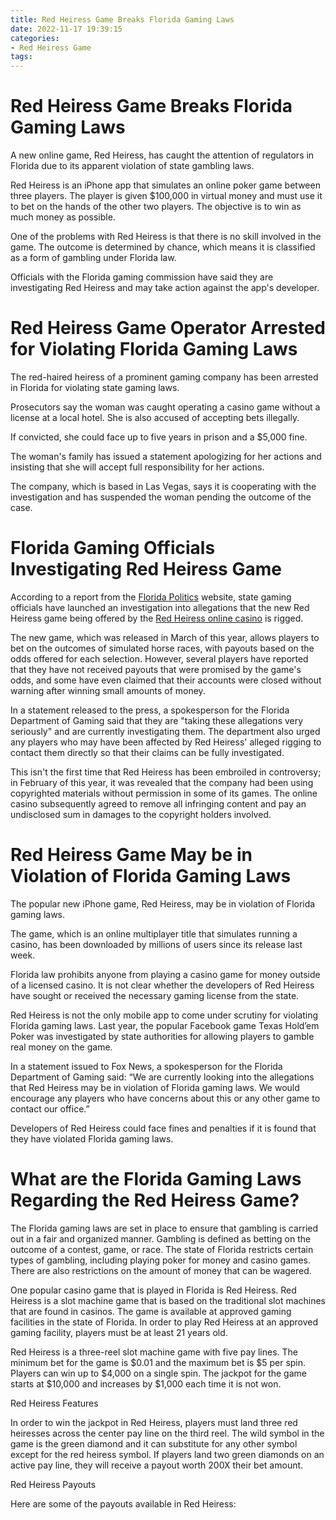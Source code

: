 ```yaml
---
title: Red Heiress Game Breaks Florida Gaming Laws
date: 2022-11-17 19:39:15
categories:
- Red Heiress Game
tags:
---
```



#  Red Heiress Game Breaks Florida Gaming Laws

A new online game, Red Heiress, has caught the attention of regulators in Florida due to its apparent violation of state gambling laws.

Red Heiress is an iPhone app that simulates an online poker game between three players. The player is given $100,000 in virtual money and must use it to bet on the hands of the other two players. The objective is to win as much money as possible.

One of the problems with Red Heiress is that there is no skill involved in the game. The outcome is determined by chance, which means it is classified as a form of gambling under Florida law.

Officials with the Florida gaming commission have said they are investigating Red Heiress and may take action against the app's developer.

#  Red Heiress Game Operator Arrested for Violating Florida Gaming Laws

The red-haired heiress of a prominent gaming company has been arrested in Florida for violating state gaming laws.

Prosecutors say the woman was caught operating a casino game without a license at a local hotel. She is also accused of accepting bets illegally.

If convicted, she could face up to five years in prison and a $5,000 fine.

The woman's family has issued a statement apologizing for her actions and insisting that she will accept full responsibility for her actions.

The company, which is based in Las Vegas, says it is cooperating with the investigation and has suspended the woman pending the outcome of the case.

#  Florida Gaming Officials Investigating Red Heiress Game

According to a report from the <a href="https://www.floridapolitics.com/">Florida Politics</a> website, state gaming officials have launched an investigation into allegations that the new Red Heiress game being offered by the <a href="https://www.redheiress.com/">Red Heiress online casino</a> is rigged.

The new game, which was released in March of this year, allows players to bet on the outcomes of simulated horse races, with payouts based on the odds offered for each selection. However, several players have reported that they have not received payouts that were promised by the game's odds, and some have even claimed that their accounts were closed without warning after winning small amounts of money.

In a statement released to the press, a spokesperson for the Florida Department of Gaming said that they are "taking these allegations very seriously" and are currently investigating them. The department also urged any players who may have been affected by Red Heiress' alleged rigging to contact them directly so that their claims can be fully investigated.

This isn't the first time that Red Heiress has been embroiled in controversy; in February of this year, it was revealed that the company had been using copyrighted materials without permission in some of its games. The online casino subsequently agreed to remove all infringing content and pay an undisclosed sum in damages to the copyright holders involved.

#  Red Heiress Game May be in Violation of Florida Gaming Laws

The popular new iPhone game, Red Heiress, may be in violation of Florida gaming laws.

The game, which is an online multiplayer title that simulates running a casino, has been downloaded by millions of users since its release last week.

Florida law prohibits anyone from playing a casino game for money outside of a licensed casino. It is not clear whether the developers of Red Heiress have sought or received the necessary gaming license from the state.

Red Heiress is not the only mobile app to come under scrutiny for violating Florida gaming laws. Last year, the popular Facebook game Texas Hold’em Poker was investigated by state authorities for allowing players to gamble real money on the game.

In a statement issued to Fox News, a spokesperson for the Florida Department of Gaming said: “We are currently looking into the allegations that Red Heiress may be in violation of Florida gaming laws. We would encourage any players who have concerns about this or any other game to contact our office.”

Developers of Red Heiress could face fines and penalties if it is found that they have violated Florida gaming laws.

#  What are the Florida Gaming Laws Regarding the Red Heiress Game?

The Florida gaming laws are set in place to ensure that gambling is carried out in a fair and organized manner. Gambling is defined as betting on the outcome of a contest, game, or race. The state of Florida restricts certain types of gambling, including playing poker for money and casino games. There are also restrictions on the amount of money that can be wagered.

One popular casino game that is played in Florida is Red Heiress. Red Heiress is a slot machine game that is based on the traditional slot machines that are found in casinos. The game is available at approved gaming facilities in the state of Florida. In order to play Red Heiress at an approved gaming facility, players must be at least 21 years old.

Red Heiress is a three-reel slot machine game with five pay lines. The minimum bet for the game is $0.01 and the maximum bet is $5 per spin. Players can win up to $4,000 on a single spin. The jackpot for the game starts at $10,000 and increases by $1,000 each time it is not won.

Red Heiress Features

In order to win the jackpot in Red Heiress, players must land three red heiresses across the center pay line on the third reel. The wild symbol in the game is the green diamond and it can substitute for any other symbol except for the red heiress symbol. If players land two green diamonds on an active pay line, they will receive a payout worth 200X their bet amount.

Red Heiress Payouts

Here are some of the payouts available in Red Heiress:
